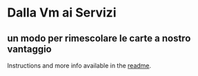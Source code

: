 # Dalla Vm ai Servizi

## un modo per rimescolare le carte a nostro vantaggio

Instructions and more info available in the [readme](https://github.com/hakimel/reveal.js#markdown).
